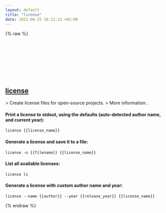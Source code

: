 ```yaml
---
layout: default
title: "license"
date: 2021-06-25 18:12:13 +02:00
---
```

{% raw %}
<h2 id="license">
  <a href="/en/common/license.html">license</a> <a href="#license"><svg class="icon">
    <use href="/assets/images/unicode_sprite.svg#link" />
  </svg></a>
</h2>
> Create license files for open-source projects.
> More information: <https://nishanths.github.io/license>.

#### Print a license to stdout, using the defaults (auto-detected author name, and current year):
```shell
license {{license_name}}
```
#### Generate a license and save it to a file:
```shell
license -o {{filename}} {{license_name}}
```
#### List all available licenses:
```shell
license ls
```
#### Generate a license with custom author name and year:
```shell
license --name {{author}} --year {{release_year}} {{license_name}}
```
{% endraw %}